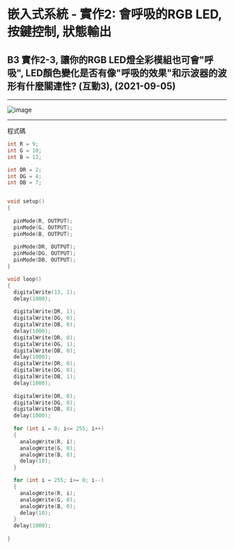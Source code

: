 
#   嵌入式系統 - 實作2: 會呼吸的RGB LED,  按鍵控制, 狀態輸出 

##  B3 實作2-3, 讓你的RGB LED燈全彩模組也可會"呼吸", LED顏色變化是否有像"呼吸的效果"和示波器的波形有什麼關連性? (互動3), (2021-09-05)

---

![image](https://user-images.githubusercontent.com/63353432/132971277-4e423f60-43f4-4175-9e60-edd67d7feb99.png)

---

程式碼
````C
int R = 9;
int G = 10;
int B = 11;

int DR = 2;
int DG = 4;
int DB = 7;


void setup()
{
  
  pinMode(R, OUTPUT);
  pinMode(G, OUTPUT);
  pinMode(B, OUTPUT);
  
  pinMode(DR, OUTPUT);
  pinMode(DG, OUTPUT);
  pinMode(DB, OUTPUT);
}

void loop()
{
  digitalWrite(13, 1);
  delay(1000);
  
  digitalWrite(DR, 1);
  digitalWrite(DG, 0);
  digitalWrite(DB, 0);
  delay(1000);
  digitalWrite(DR, 0);
  digitalWrite(DG, 1);
  digitalWrite(DB, 0);
  delay(1000);
  digitalWrite(DR, 0);
  digitalWrite(DG, 0);
  digitalWrite(DB, 1);
  delay(1000);
  
  digitalWrite(DR, 0); 
  digitalWrite(DG, 0); 
  digitalWrite(DB, 0);  
  delay(1000);
  
  for (int i = 0; i<= 255; i++)
  {
  	analogWrite(R, i);
	analogWrite(G, 0);
	analogWrite(B, 0);
    delay(10);
  } 

  for (int i = 255; i>= 0; i--)
  {
  	analogWrite(R, i);
	analogWrite(G, 0);
	analogWrite(B, 0);
    delay(10); 
  }  
  delay(1000);
  
}
````
